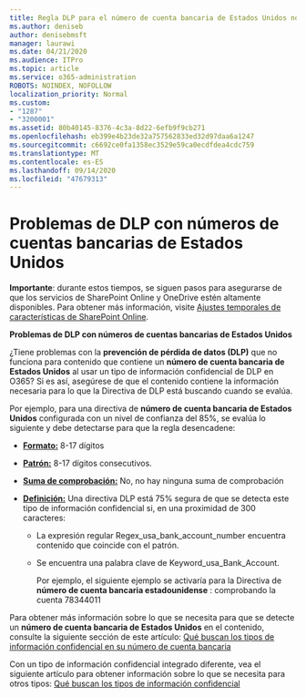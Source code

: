 ```yaml
---
title: Regla DLP para el número de cuenta bancaria de Estados Unidos no funciona
ms.author: deniseb
author: denisebmsft
manager: laurawi
ms.date: 04/21/2020
ms.audience: ITPro
ms.topic: article
ms.service: o365-administration
ROBOTS: NOINDEX, NOFOLLOW
localization_priority: Normal
ms.custom:
- "1287"
- "3200001"
ms.assetid: 80b40145-8376-4c3a-8d22-6efb9f9cb271
ms.openlocfilehash: eb399e4b23de32a757562833ed32d97daa6a1247
ms.sourcegitcommit: c6692ce0fa1358ec3529e59ca0ecdfdea4cdc759
ms.translationtype: MT
ms.contentlocale: es-ES
ms.lasthandoff: 09/14/2020
ms.locfileid: "47679313"
---
```

# <a name="dlp-issues-with-us-bank-account-numbers"></a>Problemas de DLP con números de cuentas bancarias de Estados Unidos

**Importante**: durante estos tiempos, se siguen pasos para asegurarse de que los servicios de SharePoint Online y OneDrive estén altamente disponibles. Para obtener más información, visite [Ajustes temporales de características de SharePoint Online](https://aka.ms/ODSPAdjustments).

**Problemas de DLP con números de cuentas bancarias de Estados Unidos**

¿Tiene problemas con la **prevención de pérdida de datos (DLP)** que no funciona para contenido que contiene un **número de cuenta bancaria de Estados Unidos** al usar un tipo de información confidencial de DLP en O365? Si es así, asegúrese de que el contenido contiene la información necesaria para lo que la Directiva de DLP está buscando cuando se evalúa.
  
Por ejemplo, para una directiva de **número de cuenta bancaria de Estados Unidos** configurada con un nivel de confianza del 85%, se evalúa lo siguiente y debe detectarse para que la regla desencadene:
  
- **[Formato:](https://docs.microsoft.com/microsoft-365/compliance/sensitive-information-type-entity-definitions#format-77)** 8-17 dígitos

- **[Patrón:](https://docs.microsoft.com/microsoft-365/compliance/sensitive-information-type-entity-definitions#pattern-77)** 8-17 dígitos consecutivos.

- **[Suma de comprobación:](https://docs.microsoft.com/microsoft-365/compliance/sensitive-information-type-entity-definitions#checksum-76)** No, no hay ninguna suma de comprobación

- **[Definición:](https://docs.microsoft.com/microsoft-365/compliance/sensitive-information-type-entity-definitions)** Una directiva DLP está 75% segura de que se detecta este tipo de información confidencial si, en una proximidad de 300 caracteres:

  - La expresión regular Regex_usa_bank_account_number encuentra contenido que coincide con el patrón.

  - Se encuentra una palabra clave de Keyword_usa_Bank_Account.

    Por ejemplo, el siguiente ejemplo se activaría para la Directiva de **número de cuenta bancaria estadounidense** : comprobando la cuenta 78344011

Para obtener más información sobre lo que se necesita para que se detecte un **número de cuenta bancaria de Estados Unidos** en el contenido, consulte la siguiente sección de este artículo: [Qué buscan los tipos de información confidencial en su número de cuenta bancaria](https://docs.microsoft.com/microsoft-365/compliance/sensitive-information-type-entity-definitions#us-bank-account-number)
  
Con un tipo de información confidencial integrado diferente, vea el siguiente artículo para obtener información sobre lo que se necesita para otros tipos: [Qué buscan los tipos de información confidencial](https://docs.microsoft.com/microsoft-365/compliance/sensitive-information-type-entity-definitions)
  